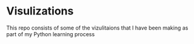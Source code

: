 # Visulizations
This repo consists of some of the vizulitaions that I have been making as part of my Python learning process


